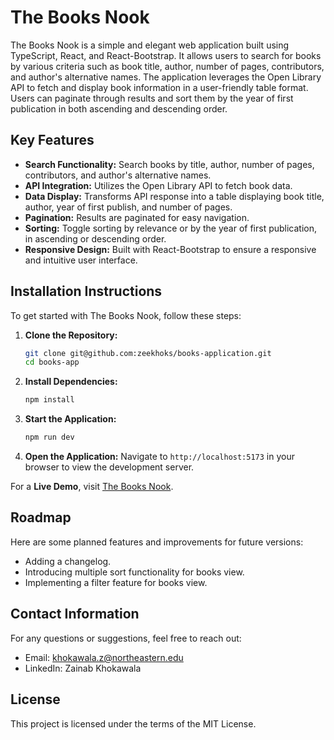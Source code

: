 # The Books Nook

The Books Nook is a simple and elegant web application built using TypeScript, React, and React-Bootstrap. It allows users to search for books by various criteria such as book title, author, number of pages, contributors, and author's alternative names. The application leverages the Open Library API to fetch and display book information in a user-friendly table format. Users can paginate through results and sort them by the year of first publication in both ascending and descending order.

## Key Features

- **Search Functionality:** Search books by title, author, number of pages, contributors, and author's alternative names.
- **API Integration:** Utilizes the Open Library API to fetch book data.
- **Data Display:** Transforms API response into a table displaying book title, author, year of first publish, and number of pages.
- **Pagination:** Results are paginated for easy navigation.
- **Sorting:** Toggle sorting by relevance or by the year of first publication, in ascending or descending order.
- **Responsive Design:** Built with React-Bootstrap to ensure a responsive and intuitive user interface.

## Installation Instructions

To get started with The Books Nook, follow these steps:

1. **Clone the Repository:**
   ```bash
   git clone git@github.com:zeekhoks/books-application.git
   cd books-app
   ```
2. **Install Dependencies:**
   ```bash
   npm install
   ```
3. **Start the Application:**
   ```bash
   npm run dev
    ```
4. **Open the Application:**
    Navigate to `http://localhost:5173` in your browser to view the development server.
  
For a **Live Demo**, visit [The Books Nook](https://fplzainab.netlify.app/).

## Roadmap
Here are some planned features and improvements for future versions:

- Adding a changelog.
- Introducing multiple sort functionality for books view.
- Implementing a filter feature for books view.

## Contact Information
For any questions or suggestions, feel free to reach out:

- Email: khokawala.z@northeastern.edu
- LinkedIn: Zainab Khokawala

## License
This project is licensed under the terms of the MIT License.